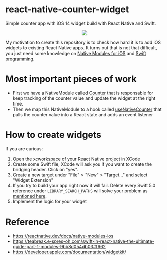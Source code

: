 # react-native-counter-widget

Simple counter app with iOS 14 widget build with React Native and Swift.

<p align="center">

<img src="./img/preview.gif" />

</p>

My motivation to create this repository is to check how hard it is to add iOS widgets to existing React Native apps.
It turns out that is not that difficult, you just need some knowledge on [Native Modules for iOS](https://reactnative.dev/docs/native-modules-ios#exporting-swift) and [Swift programming](https://swift.org/documentation/).

# Most important pieces of work

- First we have a NativeModule called [Counter](https://github.com/renanmav/react-native-counter-widget/blob/master/ios/Widget/Counter.swift) that is responsable for keep tracking of the counter value and update the widget at the right time.
- Then we map this NativeModule to a hook called [useNativeCounter](https://github.com/renanmav/react-native-counter-widget/blob/master/useNativeCounter.js) that pulls the counter value into a React state and adds an event listener

# How to create widgets

If you are curious:

1. Open the xcworkspace of your React Native project in XCode
2. Create some Swift file, XCode will ask you if you want to create the bridging header. Click on "yes".
3. Create a new target under "File" > "New" > "Target..." and select "Widget Extension"
4. If you try to build your app right now it will fail. Delete every Swift 5.0 reference under `LIBRARY_SEARCH_PATHS` will solve your problem as [mentioned here](https://github.com/react-native-community/upgrade-support/issues/62#issuecomment-622985723).
5. Implement the logic for your widget

# Reference 

- https://reactnative.dev/docs/native-modules-ios
- https://teabreak.e-spres-oh.com/swift-in-react-native-the-ultimate-guide-part-1-modules-9bb8d054db03#f662
- https://developer.apple.com/documentation/widgetkit/

